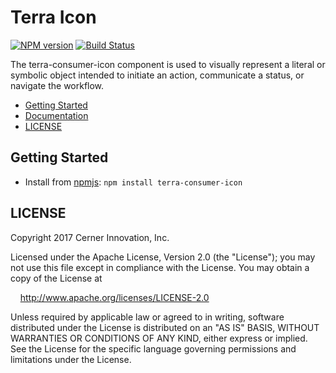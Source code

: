# Terra Icon


[![NPM version](http://img.shields.io/npm/v/terra-consumer-icon.svg)](https://www.npmjs.org/package/terra-consumer-icon)
[![Build Status](https://travis-ci.org/cerner/terra-consumer.svg?branch=master)](https://travis-ci.org/cerner/terra-consumer-icon)

The terra-consumer-icon component is used to visually represent a literal or symbolic object intended to initiate an action, communicate a status, or navigate the workflow.

- [Getting Started](#getting-started)
- [Documentation](https://github.com/cerner/terra-consumer/tree/master/packages/terra-consumer-icon/docs)
- [LICENSE](#license)

## Getting Started

- Install from [npmjs](https://www.npmjs.com): `npm install terra-consumer-icon`

## LICENSE

Copyright 2017 Cerner Innovation, Inc.

Licensed under the Apache License, Version 2.0 (the "License"); you may not use this file except in compliance with the License. You may obtain a copy of the License at

&nbsp;&nbsp;&nbsp;&nbsp;http://www.apache.org/licenses/LICENSE-2.0

Unless required by applicable law or agreed to in writing, software distributed under the License is distributed on an "AS IS" BASIS, WITHOUT WARRANTIES OR CONDITIONS OF ANY KIND, either express or implied. See the License for the specific language governing permissions and limitations under the License.

